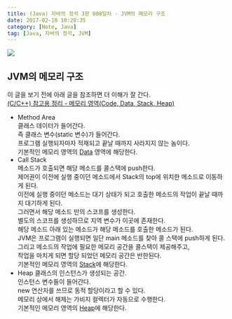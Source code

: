 ```yaml
---
title: (Java) 자바의 정석 3판 008일차 - JVM의 메모리 구조
date: 2017-02-10 10:20:35
category: [Note, Java]
tag: [Java, 자바의 정석, JVM]
---
```

![](thumb.png)

## JVM의 메모리 구조
이 글을 보기 전에 아래 글을 참조하면 더 이해가 잘 간다.  
[(C/C++) 참고용 정리 - 메모리 영역(Code, Data, Stack, Heap)](/2017/02/09/C-ref-004/)  
* Method Area  
클래스 데이터가 들어간다.  
즉 클래스 변수(static 변수)가 들어간다.  
프로그램 실행되자마자 적재되고 끝날 때까지 사라지지 않는 놈이다.  
기본적인 메모리 영역의 [Data](/2017/02/09/C-ref-004/#Data) 영역에 해당한다.  
* Call Stack  
메소드가 호출되면 해당 메소드를 콜스택에 push한다.  
제어권이 이전에 실행 중이던 메소드에서 Stack의 top에 위치한 메소드로 이동하게 된다.  
이전에 실행 중이던 메소드는 대기 상태가 되고 호출한 메소드의 작업이 끝날 때까지 대기하게 된다.  
그러면서 해당 메소드 만의 스코프를 생성한다.  
별도의 스코프를 생성하므로 지역 변수가 이곳에 존재한다.  
해당 메소드 아래 있는 메소드가 해당 메소드를 호출한 메소드가 된다.  
JVM은 프로그램이 실행되면 일단 main 메소드를 찾아 콜 스택에 push하게 된다.  
그리고 메소드의 작업에 필요한 메모리 공간을 콜스택이 제공해주고,  
작업을 마치게 되면 할당 되었던 메모리 공간은 반한된다.  
기본적인 메모리 영역의 [Stack](/2017/02/09/C-ref-004/#Stack)에 해당한다.  
* Heap
클래스의 인스턴스가 생성되는 공간.  
인스턴스 변수들이 들어간다.  
new 연산자를 쓰므로 동적 할당이라고 할 수 있다.  
메모리 상에서 해제는 가비지 컬렉터가 자동으로 수행한다.  
기본적인 메모리 영역의 [Heap](/2017/02/09/C-ref-004/#Heap)에 해당한다.

